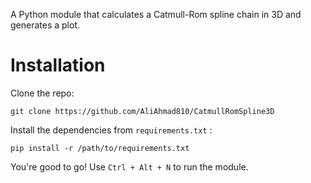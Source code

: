 A Python module that calculates a Catmull-Rom spline chain in 3D and generates a plot.

# Installation
Clone the repo:
```
git clone https://github.com/AliAhmad810/CatmullRomSpline3D
```
Install the dependencies from `requirements.txt` : 
```
pip install -r /path/to/requirements.txt
```
You're good to go! Use `Ctrl + Alt + N` to run the module. 
